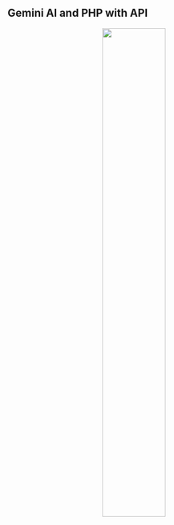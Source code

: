 ## Gemini AI and PHP with API
<p align="center">
<img style="width:50%" src="https://logowik.com/content/uploads/images/google-ai-gemini91216.logowik.com.webp">
</p>
